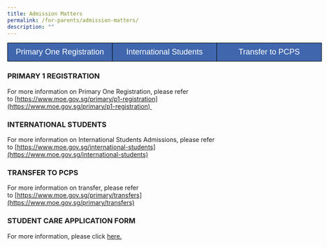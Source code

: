 ```yaml
---
title: Admission Matters
permalink: /for-parents/admission-matters/
description: ""
---
```

<style type="text/css">
.tg  {border-collapse:collapse;border-spacing:0;margin:0px auto;}
.tg td{border-color:black;border-style:solid;border-width:1px;font-family:Arial, sans-serif;font-size:14px;
  overflow:hidden;padding:10px 5px;word-break:normal;}
.tg th{border-color:black;border-style:solid;border-width:1px;font-family:Arial, sans-serif;font-size:14px;
  font-weight:normal;overflow:hidden;padding:10px 5px;word-break:normal;}
.tg .tg-57o1{background-color:#4067ae;color:#ffffff;font-size:18px;text-align:center;vertical-align:middle}
</style>
<table class="tg" style="undefined;table-layout: fixed; width: 720px">
<colgroup>
<col style="width: 240px">
<col style="width: 240px">
<col style="width: 240px">
</colgroup>
<tbody>
  <tr>
    <td class="tg-57o1"><span style="color:#FFF">Primary One Registration</span></td>
    <td class="tg-57o1"><span style="color:#FFF">International Students</span></td>
    <td class="tg-57o1"><span style="color:#FFF">Transfer to PCPS</span></td>
  </tr>
</tbody>
</table>


### PRIMARY 1 REGISTRATION

For more information on Primary One Registration, please refer to [https://www.moe.gov.sg/primary/p1-registration](https://www.moe.gov.sg/primary/p1-registration) 

### INTERNATIONAL STUDENTS

For more information on International Students Admissions, please refer to [https://www.moe.gov.sg/international-students](https://www.moe.gov.sg/international-students)  

  

### TRANSFER TO PCPS

For more information on transfer, please refer to [https://www.moe.gov.sg/primary/transfers](https://www.moe.gov.sg/primary/transfers)  

  

### STUDENT CARE APPLICATION FORM

For more information, please click [here.](https://docs.google.com/forms/d/e/1FAIpQLScZg_JQFAU4_G6CXcwZxsJ-WU-i-sGvy1B8Y1ATR7WM1bHwlw/viewform)
